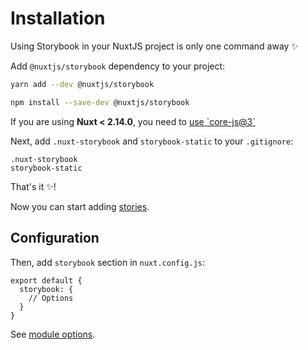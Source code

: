 # Installation

Using Storybook in your NuxtJS project is only one command away ✨

Add `@nuxtjs/storybook` dependency to your project:

<code-group>

  ```bash [Yarn]
  yarn add --dev @nuxtjs/storybook
  ```

  ```bash [NPM]
  npm install --save-dev @nuxtjs/storybook
  ```

</code-group>


<alert type="warning">
If you are using <b>Nuxt < 2.14.0</b>, you need to <a href="https://github.com/nuxt/nuxt.js/tree/v2.13.3/packages/babel-preset-app#example-2-use-core-js3">use `core-js@3`</a>
</alert>

Next, add `.nuxt-storybook` and `storybook-static` to your `.gitignore`:

```bash{}[.gitignore]
.nuxt-storybook
storybook-static
```

That's it ✨!

Now you can start adding [stories](/getting-started/usage).

## Configuration

Then, add `storybook` section in `nuxt.config.js`:

```js[nuxt.config.js]
export default {
  storybook: {
    // Options
  }
}
```

See [module options](/api/options).
